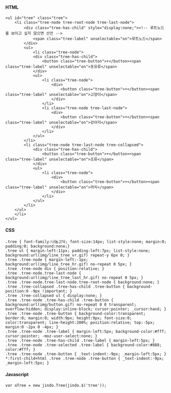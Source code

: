 #### HTML

	<ul id="tree" class="tree">
	    <li class="tree-node tree-root-node tree-last-node">
	        <div class="tree-has-child" style="display:none;"><!-- 루트노드를 보이고 싶지 않으면 선언 -->
	            <span class="tree-label" unselectable="on">루트노드</span>
	        </div>
	        <ul>
	            <li class="tree-node">
	            <div class="tree-has-child">
	                <button class="tree-button">+</button><span class="tree-label" unselectable="on">포유류</span>
	            </div>
	            <ul>
	                <li class="tree-node">
	                    <div>
	                        <button class="tree-button">+</button><span class="tree-label" unselectable="on">고양이</span>
	                    </div>
	                </li>
	                <li class="tree-node tree-last-node">
	                    <div>
	                        <button class="tree-button">+</button><span class="tree-label" unselectable="on">강아지</span>
	                    </div>
	                </li>
	            </ul>
	        </li>
	        <li class="tree-node tree-last-node tree-collapsed">
	            <div class="tree-has-child">
	                <button class="tree-button">+</button><span class="tree-label" unselectable="on">조류</span>
	            </div>
	            <ul>
	                <li class="tree-node">
	                    <div>
	                        <button class="tree-button">+</button><span class="tree-label" unselectable="on">까치</span>
	                    </div>
	                </li>
	            </ul>
	        </li>
	    </ul>
	    </li>
	</ul>
                
#### CSS

	.tree { font-family:나눔고딕; font-size:14px; list-style:none; margin:0; padding:0; background:none;}
	.tree ul { margin-left:11px; padding-left:7px; list-style:none; background:url(img/line_tree_vr.gif) repeat-y 6px 0; }
	.tree .tree-node { margin-left:-1px; background:url(img/line_tree_hr.gif) no-repeat 0 5px; }
	.tree .tree-node div { position:relative; }
	.tree .tree-node.tree-last-node { background:url(img/line_tree_last_hr.gif) no-repeat 0 5px; }
	.tree .tree-node.tree-last-node.tree-root-node { background:none; }
	.tree .tree-collapsed .tree-has-child .tree-button { background-position:0 -9px !important; }
	.tree .tree-collapsed ul { display:none; }
	.tree .tree-node .tree-has-child .tree-button { background:url(img/button.gif) no-repeat 0 0 transparent; overflow:hidden; display:inline-block; cursor:pointer; _cursor:hand; }
	.tree .tree-node .tree-button { background-color:transparent; border:0; margin:0; width:9px; height:9px; font-size:0; color:transparent; line-height:200%; position:relative; top:-5px; margin:0 -2px 0 -4px; }
	.tree .tree-node .tree-label { margin-left:5px; background-color:#fff; cursor:pointer; -moz-user-select:none; }
	.tree .tree-node .tree-has-child .tree-label { margin-left:5px; }
	.tree .tree-node .tree-selected .tree-label { background-color:#888; color:#fff; }
	.tree .tree-node .tree-button { _text-indent:-9px; _margin-left:5px; }
	*:first-child+html .tree .tree-node .tree-button { _text-indent:-9px; _margin-left:5px; }

#### Javascript

	var oTree = new jindo.Tree(jindo.$('tree'));
